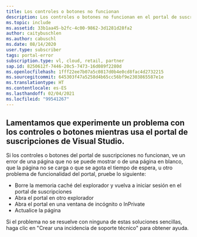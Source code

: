```yaml
---
title: Los controles o botones no funcionan
description: Los controles o botones no funcionan en el portal de suscripciones de Visual Studio.
ms.topic: include
ms.assetid: 33b1aa45-b2fc-4c00-9862-3d1281d28fa2
author: caitybuschlen
ms.author: cabuschl
ms.date: 08/14/2020
user.type: subscriber
tags: portal-error
subscription.type: vl, cloud, retail, partner
sap.id: 8250612f-7446-20c5-7473-16d089f2280d
ms.openlocfilehash: 1fff22ee7b07a5c0817d0b4e0cd8fac4d2732215
ms.sourcegitcommit: 645303f47a5258d4b65cc56bf9e2303865587e1e
ms.translationtype: HT
ms.contentlocale: es-ES
ms.lasthandoff: 02/04/2021
ms.locfileid: "99541267"
---
```

## <a name="were-sorry-to-hear-that-youre-experiencing-an-issue-with-controls-or-buttons-while-using-the-visual-studio-subscriptions-portal"></a>Lamentamos que experimente un problema con los controles o botones mientras usa el portal de suscripciones de Visual Studio. 

Si los controles o botones del portal de suscripciones no funcionan, ve un error de una página que no se puede mostrar o de una página en blanco, que la página no se carga o que se agota el tiempo de espera, u otro problema de funcionalidad del portal, pruebe lo siguiente: 

* Borre la memoria caché del explorador y vuelva a iniciar sesión en el portal de suscripciones 
* Abra el portal en otro explorador 
* Abra el portal en una ventana de incógnito o InPrivate 
* Actualice la página  

Si el problema no se resuelve con ninguna de estas soluciones sencillas, haga clic en "Crear una incidencia de soporte técnico" para obtener ayuda.